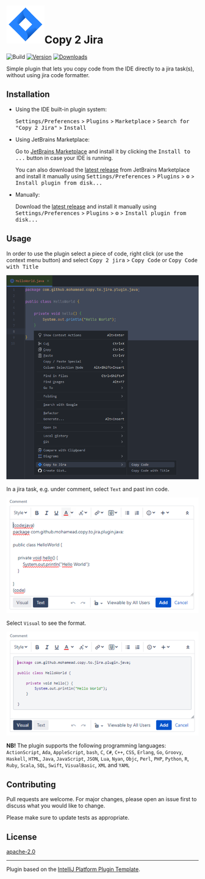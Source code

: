 # ![copy2jira](./src/main/resources/META-INF/pluginIcon.svg)Copy 2 Jira

![Build](https://github.com/mohamead/copy-2-jira-plugin/workflows/Build/badge.svg)
[![Version](https://img.shields.io/jetbrains/plugin/v/25886)](https://plugins.jetbrains.com/plugin/25886-copy-2-jira/versions)
[![Downloads](https://img.shields.io/jetbrains/plugin/d/25886)](https://plugins.jetbrains.com/plugin/25886-copy-2-jira)

<!-- Plugin description -->
Simple plugin that lets you copy code from the IDE directly to a jira task(s), without using jira code formatter. 
<!-- Plugin description end -->

## Installation

- Using the IDE built-in plugin system:
  
  <kbd>Settings/Preferences</kbd> > <kbd>Plugins</kbd> > <kbd>Marketplace</kbd> > <kbd>Search for "Copy 2 Jira"</kbd> >
  <kbd>Install</kbd>
  
- Using JetBrains Marketplace:

  Go to [JetBrains Marketplace](https://plugins.jetbrains.com/plugin/MARKETPLACE_ID) and install it by clicking the <kbd>Install to ...</kbd> button in case your IDE is running.

  You can also download the [latest release](https://plugins.jetbrains.com/plugin/MARKETPLACE_ID/versions) from JetBrains Marketplace and install it manually using
  <kbd>Settings/Preferences</kbd> > <kbd>Plugins</kbd> > <kbd>⚙️</kbd> > <kbd>Install plugin from disk...</kbd>

- Manually:

  Download the [latest release](https://github.com/mohamead/copy-2-jira-plugin/releases/latest) and install it manually using
  <kbd>Settings/Preferences</kbd> > <kbd>Plugins</kbd> > <kbd>⚙️</kbd> > <kbd>Install plugin from disk...</kbd>


## Usage
In order to use the plugin select a piece of code, right click (or use the context menu button) and select <kbd>Copy 2 jira</kbd> > <kbd>Copy Code</kbd> or <kbd>Copy Code with Title</kbd>

![Image Alt text](./images/CopyCode.png)

In a jira task, e.g. under comment, select `Text` and past inn code.

![Image Alt text](./images/CopyCode_2.png)

Select `Visual` to see the format. 

![Image Alt text](./images/CopyCode_3.png)

**NB!** The plugin supports the following programming languages: `ActionScript`, `Ada`, `AppleScript`, `bash`, `C`, `C#`, `C++`, `CSS`, `Erlang`, `Go`, `Groovy`, `Haskell`, `HTML`, `Java`, `JavaScript`, `JSON`, `Lua`, `Nyan`, `Objc`, `Perl`, `PHP`, `Python`, `R`, `Ruby`, `Scala`, `SQL`, `Swift`, `VisualBasic`, `XML` and `YAML`

## Contributing
Pull requests are welcome. For major changes, please open an issue first to discuss what you would like to change.

Please make sure to update tests as appropriate.

## License
[apache-2.0](https://choosealicense.com/licenses/apache-2.0/)

---
Plugin based on the [IntelliJ Platform Plugin Template][template].

[template]: https://github.com/JetBrains/intellij-platform-plugin-template
[docs:plugin-description]: https://plugins.jetbrains.com/docs/intellij/plugin-user-experience.html#plugin-description-and-presentation
